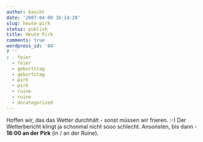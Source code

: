 ```yaml
---
author: bascht
date: '2007-04-08 16:14:28'
slug: heute-pirk
status: publish
title: Heute Pirk
comments: true
wordpress_id: '84'
? ''
: - feier
  - feier
  - geburtstag
  - geburtstag
  - pirk
  - pirk
  - ruine
  - ruine
  - Uncategorized
---
```


Hoffen wir, das das Wetter durchhält - sonst müssen wir frieren.
:-) Der Wetterbericht klingt ja schonmal nicht sooo schlecht.
Ansonsten, bis dann - **18:00 an der Pirk** (in / an der Ruine).


